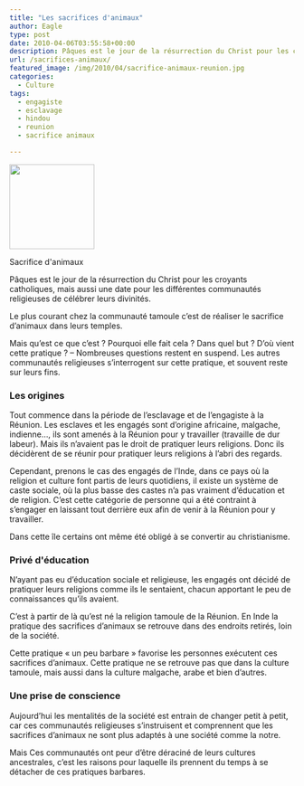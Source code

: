 ```yaml
---
title: "Les sacrifices d'animaux"
author: Eagle
type: post
date: 2010-04-06T03:55:58+00:00
description: Pâques est le jour de la résurrection du Christ pour les croyants catholiques, mais aussi une date pour les différentes communautés religieuses de célébrer leurs divinités....
url: /sacrifices-animaux/
featured_image: /img/2010/04/sacrifice-animaux-reunion.jpg
categories:
  - Culture
tags:
  - engagiste
  - esclavage
  - hindou
  - reunion
  - sacrifice animaux

---
```

<div id="attachment_1498" style="width: 160px" class="wp-caption alignright">
  <a href="https://i2.wp.com/974attitude.fr/img/2010/04/sacrifice.jpg"><img aria-describedby="caption-attachment-1498" src="https://i1.wp.com/974attitude.fr/img/2010/04/sacrifice-150x150.jpg?resize=150%2C150" alt="" title="sacrifice" width="150" height="150" class="size-thumbnail wp-image-1498" data-recalc-dims="1" /></a>
  
  <p id="caption-attachment-1498" class="wp-caption-text">
    Sacrifice d'animaux
  </p>
</div>Pâques est le jour de la résurrection du Christ pour les croyants catholiques, mais aussi une date pour les différentes communautés religieuses de célébrer leurs divinités.

Le plus courant chez la communauté tamoule c’est de réaliser le sacrifice d’animaux dans leurs temples.

Mais qu’est ce que c’est ? Pourquoi elle fait cela ? Dans quel but ? D’où vient cette pratique ? – Nombreuses questions restent en suspend. Les autres communautés religieuses s’interrogent sur cette pratique, et souvent reste sur leurs fins.

### Les origines

Tout commence dans la période de l’esclavage et de l’engagiste à la Réunion. Les esclaves et les engagés sont d’origine africaine, malgache, indienne…, ils sont amenés à la Réunion pour y travailler (travaille de dur labeur). Mais ils n’avaient pas le droit de pratiquer leurs religions. Donc ils décidèrent de se réunir pour pratiquer leurs religions à l’abri des regards.

Cependant, prenons le cas des engagés de l’Inde, dans ce pays où la religion et culture font partis de leurs quotidiens, il existe un système de caste sociale, où la plus basse des castes n’a pas vraiment d’éducation et de religion. C’est cette catégorie de personne qui a été contraint à s’engager en laissant tout derrière eux afin de venir à la Réunion pour y travailler.

Dans cette île certains ont même été obligé à se convertir au christianisme.

### Privé d'éducation

N’ayant pas eu d’éducation sociale et religieuse, les engagés ont décidé de pratiquer leurs religions comme ils le sentaient, chacun apportant le peu de connaissances qu’ils avaient.

C’est à partir de là qu’est né la religion tamoule de la Réunion. En Inde la pratique des sacrifices d’animaux se retrouve dans des endroits retirés, loin de la société.

Cette pratique « un peu barbare » favorise les personnes exécutent ces sacrifices d’animaux. Cette pratique ne se retrouve pas que dans la culture tamoule, mais aussi dans la culture malgache, arabe et bien d’autres.

### Une prise de conscience

Aujourd’hui les mentalités de la société est entrain de changer petit à petit, car ces communautés religieuses s’instruisent et comprennent que les sacrifices d’animaux ne sont plus adaptés à une société comme la notre.

Mais Ces communautés ont peur d’être déraciné de leurs cultures ancestrales, c’est les raisons pour laquelle ils prennent du temps à se détacher de ces pratiques barbares.